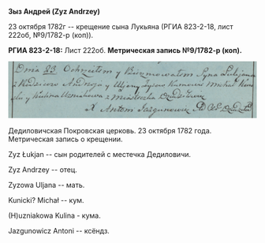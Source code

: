 **Зыз Андрей (Zyz Andrzey)**

23 октября 1782г -- крещение сына Лукьяна (РГИА 823-2-18, лист 222об,
№9/1782-р (коп)).

**РГИА 823-2-18:** Лист 222об. **Метрическая запись №9/1782-р (коп).**

![](./media/c559c6b3e58a750003ba38bc875cfede4f2af7b2.png)

Дедиловичская Покровская церковь. 23 октября 1782 года. Метрическая
запись о крещении.

Zyz Łukjan -- сын родителей с местечка Дедиловичи.

Zyz Andrzey -- отец.

Zyzowa Uljana -- мать.

Kunicki? Michał -- кум.

(H)uzniakowa Kulina - кума.

Jazgunowicz Antoni -- ксёндз.
